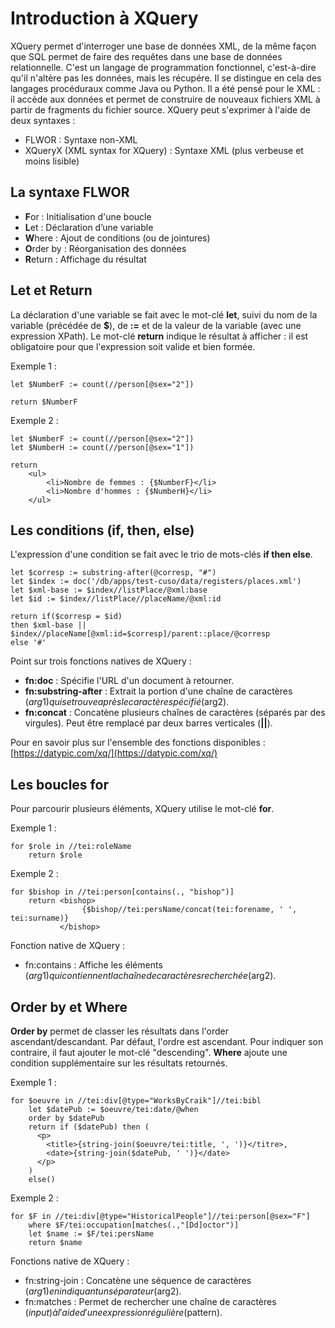# Introduction à XQuery

XQuery permet d'interroger une base de données XML, de la même façon que SQL permet de faire des requêtes dans une base de données relationnelle. C'est un langage de programmation fonctionnel, c'est-à-dire qu'il n'altère pas les données, mais les récupére. Il se distingue en cela des langages procéduraux comme Java ou Python. Il a été pensé pour le XML : il accède aux données et permet de construire de nouveaux fichiers XML à partir de fragments du fichier source. XQuery peut s'exprimer à l'aide de deux syntaxes :

- FLWOR : Syntaxe non-XML
- XQueryX (XML syntax for XQuery) : Syntaxe XML (plus verbeuse et moins lisible)

## La syntaxe FLWOR

- **F**or : Initialisation d'une boucle
- **L**et : Déclaration d’une variable
- **W**here : Ajout de conditions (ou de jointures)
- **O**rder by : Réorganisation des données
- **R**eturn : Affichage du résultat

## Let et Return
La déclaration d'une variable se fait avec le mot-clé **let**, suivi du nom de la variable (précédée de **$**), de **:=** et de la valeur de la variable (avec une expression XPath).
Le mot-clé **return** indique le résultat à afficher : il est obligatoire pour que l'expression soit valide et bien formée.

Exemple 1 :
```
let $NumberF := count(//person[@sex="2"])

return $NumberF
```


Exemple 2 :
```
let $NumberF := count(//person[@sex="2"])
let $NumberH := count(//person[@sex="1"])

return
    <ul>
        <li>Nombre de femmes : {$NumberF}</li>
        <li>Nombre d'hommes : {$NumberH}</li>
    </ul>        
```
## Les conditions (if, then, else)
L'expression d'une condition se fait avec le trio de mots-clés **if then else**.

```
let $corresp := substring-after(@corresp, "#")
let $index := doc('/db/apps/test-cuso/data/registers/places.xml')
let $xml-base := $index//listPlace/@xml:base 
let $id := $index//listPlace//placeName/@xml:id  

return if($corresp = $id)   
then $xml-base || $index//placeName[@xml:id=$corresp]/parent::place/@corresp   
else '#'
```
Point sur trois fonctions natives de XQuery :

- **fn:doc** : Spécifie l'URL d'un document à retourner.
- **fn:substring-after** : Extrait la portion d'une chaîne de caractères ($arg1) qui se trouve après le caractère spécifié ($arg2).
- **fn:concat** : Concatène plusieurs chaînes de caractères (séparés par des virgules). Peut être remplacé par deux barres verticales (**||**).

Pour en savoir plus sur l'ensemble des fonctions disponibles : [https://datypic.com/xq/](https://datypic.com/xq/)

## Les boucles for
Pour parcourir plusieurs éléments, XQuery utilise le mot-clé **for**.

Exemple 1 :
```
for $role in //tei:roleName
    return $role
```

Exemple 2 :
```
for $bishop in //tei:person[contains(., "bishop")]
    return <bishop>
                {$bishop//tei:persName/concat(tei:forename, ' ', tei:surname)}
           </bishop>                
```

Fonction native de XQuery :

- fn:contains : Affiche les éléments ($arg1) qui contiennent la chaîne de caractères recherchée ($arg2).

## Order by et Where
**Order by** permet de classer les résultats dans l'order ascendant/descandant. Par défaut, l'ordre est ascendant. Pour indiquer son contraire, il faut ajouter le mot-clé "descending".
**Where** ajoute une condition supplémentaire sur les résultats retournés.

Exemple 1 :
```
for $oeuvre in //tei:div[@type="WorksByCraik"]//tei:bibl
    let $datePub := $oeuvre/tei:date/@when
    order by $datePub
    return if ($datePub) then (
      <p>
        <title>{string-join($oeuvre/tei:title, ', ')}</titre>, 
        <date>{string-join($datePub, ' ')}</date>
      </p>
    )
    else() 
```

Exemple 2 :
```
for $F in //tei:div[@type="HistoricalPeople"]//tei:person[@sex="F"]
    where $F/tei:occupation[matches(.,"[Dd]octor")]
    let $name := $F/tei:persName
    return $name
```

Fonctions native de XQuery :

- fn:string-join : Concatène une séquence de caractères ($arg1) en indiquant un séparateur ($arg2).
- fn:matches : Permet de rechercher une chaîne de caractères ($input) à l'aide d'une expression régulière ($pattern).
